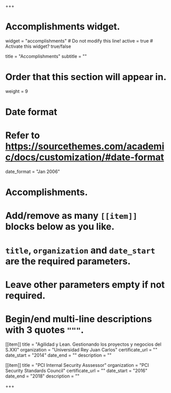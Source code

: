 +++
# Accomplishments widget.
widget = "accomplishments"  # Do not modify this line!
active = true  # Activate this widget? true/false

title = "Accomplish&shy;ments"
subtitle = ""

# Order that this section will appear in.
weight = 9

# Date format
#   Refer to https://sourcethemes.com/academic/docs/customization/#date-format
date_format = "Jan 2006"

# Accomplishments.
#   Add/remove as many `[[item]]` blocks below as you like.
#   `title`, `organization` and `date_start` are the required parameters.
#   Leave other parameters empty if not required.
#   Begin/end multi-line descriptions with 3 quotes `"""`.

[[item]]
  title = "Agilidad y Lean. Gestionando los proyectos y negocios del S.XXI"
  organization = "Universidad Rey Juan Carlos"
  certificate_url = ""
  date_start = "2014"
  date_end = ""
  description = ""

[[item]]
  title = "PCI Internal Security Asssessor"
  organization = "PCI Security Standards Council"
  certificate_url = ""
  date_start = "2016"
  date_end = "2018"
  description = ""

+++
